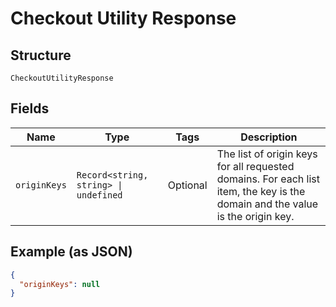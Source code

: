 
# Checkout Utility Response

## Structure

`CheckoutUtilityResponse`

## Fields

| Name | Type | Tags | Description |
|  --- | --- | --- | --- |
| `originKeys` | `Record<string, string> \| undefined` | Optional | The list of origin keys for all requested domains. For each list item, the key is the domain and the value is the origin key. |

## Example (as JSON)

```json
{
  "originKeys": null
}
```

